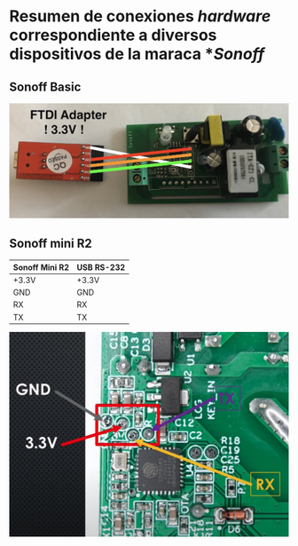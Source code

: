 # Resumen de conexiones _hardware_ correspondiente a diversos dispositivos de la maraca **Sonoff*

## Sonoff Basic

![Sonoff Basic](https://github.com/OxDAbit/Hello-HAA/blob/main/images/pinout-sonoff-basic.png)

## Sonoff mini R2

|Sonoff Mini R2|USB RS-232|
| ------------ | -------- |
|+3.3V|+3.3V|
|GND|GND|
|RX|RX|
|TX|TX|

![Sonoff Mini R2](https://github.com/OxDAbit/Hello-HAA/blob/main/images/pinout-sonoff-mini-r2.png)
